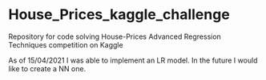 # House_Prices_kaggle_challenge
Repository for code solving House-Prices Advanced Regression Techniques competition on Kaggle

As of 15/04/2021 I was able to implement an LR model. In the future I would like to create a NN one.
